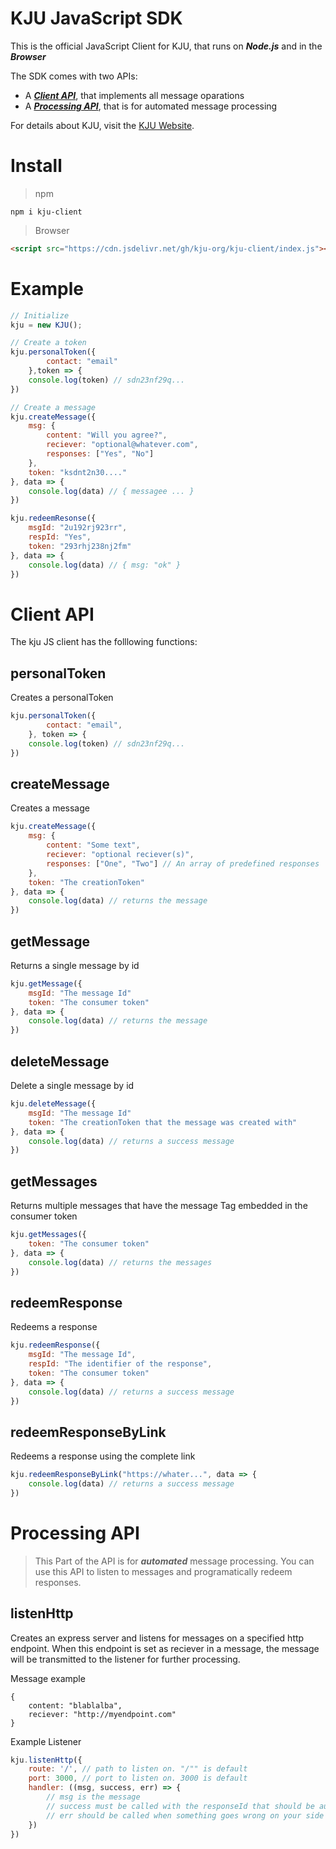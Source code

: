 # KJU JavaScript SDK
 
This is the official JavaScript Client for KJU, that runs on ***Node.js*** and in the ***Browser***

The SDK comes with two APIs:

* A [***Client API***](#client-api), that implements all message oparations
* A [***Processing API***](#processing-api), that is for automated message processing


For details about KJU, visit the [KJU Website](https://kju-org.github.io).

# Install

> npm

```shell
npm i kju-client
```

> Browser

```html
<script src="https://cdn.jsdelivr.net/gh/kju-org/kju-client/index.js"></script>
```

# Example

```javascript
// Initialize
kju = new KJU();

// Create a token
kju.personalToken({
		contact: "email"
	},token => {
	console.log(token) // sdn23nf29q...
})

// Create a message
kju.createMessage({
	msg: {
		content: "Will you agree?",
		reciever: "optional@whatever.com",
		responses: ["Yes", "No"]
	},
	token: "ksdnt2n30...."
}, data => {
	console.log(data) // { messagee ... }
})

kju.redeemResonse({
	msgId: "2u192rj923rr",
	respId: "Yes",
	token: "293rhj238nj2fm"
}, data => {
	console.log(data) // { msg: "ok" }
})
```

# Client API

The kju JS client has the folllowing functions:

## personalToken

Creates a personalToken

```javascript
kju.personalToken({
		contact: "email",
	}, token => {
	console.log(token) // sdn23nf29q...
})
```

## createMessage

Creates a message

```javascript
kju.createMessage({
	msg: {
		content: "Some text",
		reciever: "optional reciever(s)",
		responses: ["One", "Two"] // An array of predefined responses
	},
	token: "The creationToken"
}, data => {
	console.log(data) // returns the message
})
```

## getMessage

Returns a single message by id

```javascript
kju.getMessage({
	msgId: "The message Id"
	token: "The consumer token"
}, data => {
	console.log(data) // returns the message
})
```

## deleteMessage

Delete a single message by id

```javascript
kju.deleteMessage({
	msgId: "The message Id"
	token: "The creationToken that the message was created with"
}, data => {
	console.log(data) // returns a success message
})
```

## getMessages

Returns multiple messages that have the message Tag embedded in the consumer token

```javascript
kju.getMessages({
	token: "The consumer token"
}, data => {
	console.log(data) // returns the messages
})
```

## redeemResponse

Redeems a response

```javascript
kju.redeemResponse({
	msgId: "The message Id",
	respId: "The identifier of the response",
	token: "The consumer token"
}, data => {
	console.log(data) // returns a success message
})
```

## redeemResponseByLink

Redeems a response using the complete link

```javascript
kju.redeemResponseByLink("https://whater...", data => {
	console.log(data) // returns a success message
})
```

# Processing API

> This Part of the API is for ***automated*** message processing. You can use this API to listen to messages and programatically redeem responses.

## listenHttp

Creates an express server and listens for messages on a specified http endpoint. When this endpoint is set as reciever in a message, the message will be transmitted to the listener for further processing.

Message example
```
{
	content: "blablalba",
	reciever: "http://myendpoint.com"
}
```

Example Listener
```javascript
kju.listenHttp({
	route: '/', // path to listen on. "/"" is default
	port: 3000, // port to listen on. 3000 is default
	handler: ((msg, success, err) => {
		// msg is the message
		// success must be called with the responseId that should be auto-redeemed. Like: success("yes");
		// err should be called when something goes wrong on your side
	})
})
```